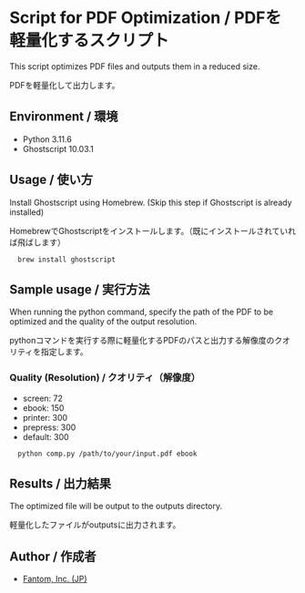 # Script for PDF Optimization / PDFを軽量化するスクリプト

This script optimizes PDF files and outputs them in a reduced size.



PDFを軽量化して出力します。

## Environment / 環境

* Python 3.11.6
* Ghostscript 10.03.1

## Usage / 使い方

Install Ghostscript using Homebrew. (Skip this step if Ghostscript is already installed)

HomebrewでGhostscriptをインストールします。（既にインストールされていれば飛ばします）

```shell
  brew install ghostscript
```

## Sample usage / 実行方法

When running the python command, specify the path of the PDF to be optimized and the quality of the output resolution.

pythonコマンドを実行する際に軽量化するPDFのパスと出力する解像度のクオリティを指定します。

### Quality (Resolution) / クオリティ（解像度）

* screen: 72
* ebook: 150
* printer: 300
* prepress: 300
* default: 300

```shell
  python comp.py /path/to/your/input.pdf ebook
```

## Results / 出力結果

The optimized file will be output to the outputs directory.

軽量化したファイルがoutputsに出力されます。

## Author / 作成者

- [Fantom, Inc. (JP)](https://twitter.com/Fantomcojp)
